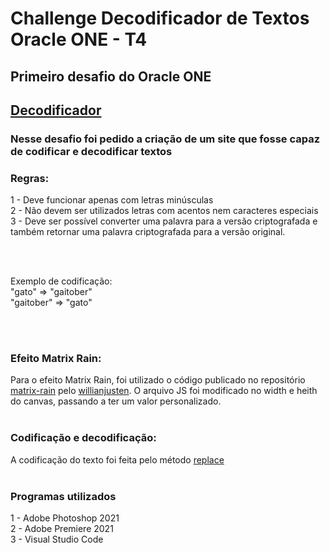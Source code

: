 # Challenge Decodificador de Textos Oracle ONE - T4
## Primeiro desafio do Oracle ONE
## <a href="https://yurigabr25.github.io/challengeDecodificadorT4/" target="_blank">Decodificador</a>
<h3> Nesse desafio foi pedido a criação de um site que fosse capaz de codificar e decodificar textos</h3>

<h3>Regras:</h3>
1 - Deve funcionar apenas com letras minúsculas<br>
2 - Não devem ser utilizados letras com acentos nem caracteres especiais<br>
3 - Deve ser possível converter uma palavra para a versão criptografada e também retornar uma palavra criptografada para a versão original.

<br><br>

Exemplo de codificação:
<br>
"gato" => "gaitober"
<br>
"gaitober" => "gato"

<br><br>

<h3>Efeito Matrix Rain:</h3>
Para o efeito Matrix Rain, foi utilizado o código publicado no repositório <a href="https://github.com/willianjusten/labs/blob/main/matrix-rain/index.html" target="_blank">matrix-rain</a>
pelo <a href="https://github.com/willianjusten" target="_blank">willianjusten</a>.
O arquivo JS foi modificado no width e heith do canvas, passando a ter um valor personalizado.
<br><br>

<h3>Codificação e decodificação:</h3>
A codificação do texto foi feita pelo método <a href="https://developer.mozilla.org/en-US/docs/Web/JavaScript/Reference/Global_Objects/String/replace" target="_blank">replace</a>
<br><br>

<h3>Programas utilizados</h3>
1 - Adobe Photoshop 2021 <br>
2 - Adobe Premiere 2021 <br>
3 - Visual Studio Code <br>
